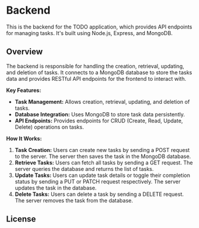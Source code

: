 # Backend

This is the backend for the TODO application, which provides API endpoints for managing tasks. It's built using Node.js, Express, and MongoDB.

## Overview

The backend is responsible for handling the creation, retrieval, updating, and deletion of tasks. It connects to a MongoDB database to store the tasks data and provides RESTful API endpoints for the frontend to interact with.

**Key Features:**
- **Task Management:** Allows creation, retrieval, updating, and deletion of tasks.
- **Database Integration:** Uses MongoDB to store task data persistently.
- **API Endpoints:** Provides endpoints for CRUD (Create, Read, Update, Delete) operations on tasks.

**How It Works:**
1. **Task Creation:** Users can create new tasks by sending a POST request to the server. The server then saves the task in the MongoDB database.
2. **Retrieve Tasks:** Users can fetch all tasks by sending a GET request. The server queries the database and returns the list of tasks.
3. **Update Tasks:** Users can update task details or toggle their completion status by sending a PUT or PATCH request respectively. The server updates the task in the database.
4. **Delete Tasks:** Users can delete a task by sending a DELETE request. The server removes the task from the database.

## License


